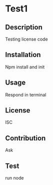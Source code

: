 # Test1
## Description
 Testing license code
 ## Installation
 Npm install and init
 ## Usage
 Respond in terminal
 ## License
 ISC
## Contribution
Ask
## Test
run node

